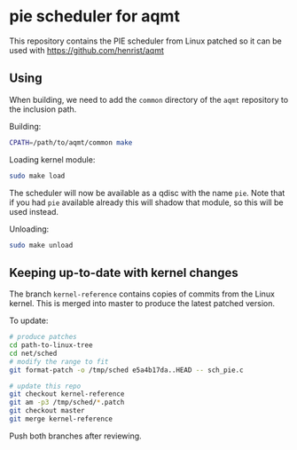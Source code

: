 # pie scheduler for aqmt

This repository contains the PIE scheduler from Linux patched so
it can be used with https://github.com/henrist/aqmt

## Using

When building, we need to add the `common` directory of the `aqmt`
repository to the inclusion path.

Building:

```bash
CPATH=/path/to/aqmt/common make
```

Loading kernel module:

```bash
sudo make load
```

The scheduler will now be available as a qdisc with the name `pie`.
Note that if you had `pie` available already this will shadow that
module, so this will be used instead.

Unloading:

```bash
sudo make unload
```

## Keeping up-to-date with kernel changes

The branch `kernel-reference` contains copies of commits from
the Linux kernel. This is merged into master to produce the latest
patched version.

To update:

```bash
# produce patches
cd path-to-linux-tree
cd net/sched
# modify the range to fit
git format-patch -o /tmp/sched e5a4b17da..HEAD -- sch_pie.c
```

```bash
# update this repo
git checkout kernel-reference
git am -p3 /tmp/sched/*.patch
git checkout master
git merge kernel-reference
```

Push both branches after reviewing.
